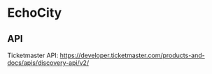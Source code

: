 # EchoCity

## API

Ticketmaster API: https://developer.ticketmaster.com/products-and-docs/apis/discovery-api/v2/